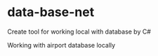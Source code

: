 # data-base-net
Create tool for working local with database by C#

Working with airport database locally

